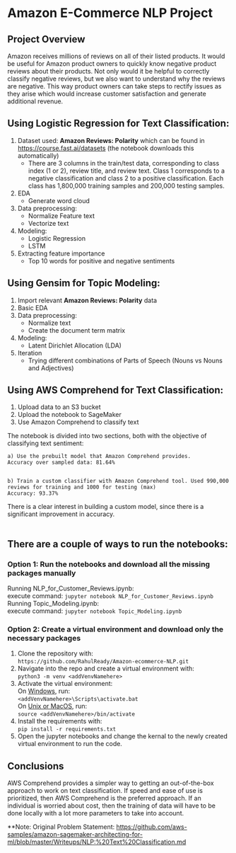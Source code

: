 # Amazon E-Commerce NLP Project

## Project Overview

Amazon receives millions of reviews on all of their listed products. It would be useful for Amazon product owners to quickly know negative product reviews about their products. Not only would it be helpful to correctly classify negative reviews, but we also want to understand why the reviews are negative. This way product owners can take steps to rectify issues as they arise which would increase customer satisfaction and generate additional revenue. 

## Using Logistic Regression for Text Classification:

1) Dataset used: **Amazon Reviews: Polarity** which can be found in https://course.fast.ai/datasets (the notebook downloads this automatically) <br>
    * There are 3 columns in the train/test data, corresponding to class index (1 or 2), review title, and review text. Class 1 corresponds to a negative classification and class 2 to a positive classification. Each class has 1,800,000 training samples and 200,000 testing samples. 
2) EDA
   * Generate word cloud
3) Data preprocessing:  
    * Normalize Feature text
    * Vectorize text   
4) Modeling:
    * Logistic Regression
    * LSTM
5) Extracting feature importance
   * Top 10 words for positive and negative sentiments
   
## Using Gensim for Topic Modeling:
1) Import relevant **Amazon Reviews: Polarity** data
2) Basic EDA
3) Data preprocessing:  
    * Normalize text
    * Create the document term matrix 
4) Modeling:
    * Latent Dirichlet Allocation (LDA)
5) Iteration
   * Trying different combinations of Parts of Speech (Nouns vs Nouns and Adjectives)

## Using AWS Comprehend for Text Classification:

1) Upload data to an S3 bucket
2) Upload the notebook to SageMaker
3) Use Amazon Comprehend to classify text

The notebook is divided into two sections, both with the objective of classifying text sentiment:

    a) Use the prebuilt model that Amazon Comprehend provides.
    Accuracy over sampled data: 81.64%


    b) Train a custom classifier with Amazon Comprehend tool. Used 990,000 reviews for training and 1000 for testing (max)
    Accuracy: 93.37%

There is a clear interest in building a custom model, since there is a significant improvement in accuracy.
<br><br>

## There are a couple of ways to run the notebooks:
### Option 1: Run the notebooks and download all the missing packages manually
Running NLP_for_Customer_Reviews.ipynb: <br>
execute command: `jupyter notebook NLP_for_Customer_Reviews.ipynb` <br>
Running Topic_Modeling.ipynb: <br>
execute command: `jupyter notebook Topic_Modeling.ipynb` <br>
### Option 2: Create a virtual environment and download only the necessary packages
1) Clone the repository with:<br> `https://github.com/RahulReady/Amazon-ecommerce-NLP.git`
2) Navigate into the repo and create a virtual environment with:<br> `python3 -m venv <addVenvNamehere>`
3) Activate the virtual environment: <br>
On <ins>Windows</ins>, run:<br>
    `<addVenvNamehere>\Scripts\activate.bat`
<br>On <ins>Unix or MacOS</ins>, run: <br>
    `source <addVenvNamehere>/bin/activate`
4) Install the requirements with:<br> `pip install -r requirements.txt`
4) Open the jupyter notebooks and change the kernal to the newly created virtual environment to run the code. <br>


## Conclusions
AWS Comprehend provides a simpler way to getting an out-of-the-box approach to work on text classification. If speed and ease of use is prioritized, then AWS Comprehend is the preferred approach. If an individual is worried about cost, then the training of data will have to be done locally with a lot more parameters to take into account. 


**Note: Original Problem Statement: https://github.com/aws-samples/amazon-sagemaker-architecting-for-ml/blob/master/Writeups/NLP:%20Text%20Classification.md
